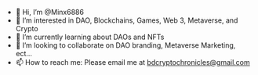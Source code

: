 - 👋 Hi, I’m @Minx6886
- 👀 I’m interested in DAO, Blockchains, Games, Web 3, Metaverse, and Crypto
- 🌱 I’m currently learning about DAOs and NFTs
- 💞️ I’m looking to collaborate on DAO branding, Metaverse Marketing, ect...
- 📫 How to reach me:  Please email me at bdcryptochronicles@gmail.com

<!---
Minx6886/Minx6886 is a ✨ special ✨ repository because its `README.md` (this file) appears on your GitHub profile.
You can click the Preview link to take a look at your changes.
--->
